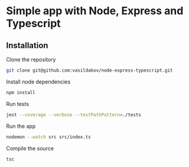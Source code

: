 # Simple app with Node, Express and Typescript

## Installation

Clone the repository

```sh
git clone git@github.com:vasildakov/node-express-typescript.git
```

Install node dependencies

```sh
npm install
```

Run tests

```sh
jest --coverage --verbose --testPathPattern=./tests
```

Run the app

```sh
nodemon --watch src src/index.ts
```

Compile the source

```sh
tsc
```